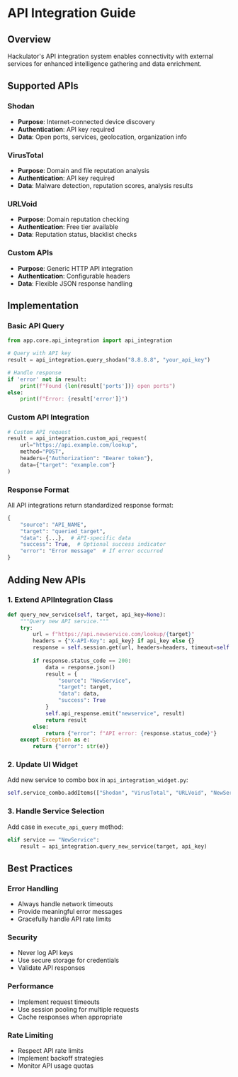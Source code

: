# API Integration Guide

## Overview

Hackulator's API integration system enables connectivity with external services for enhanced intelligence gathering and data enrichment.

## Supported APIs

### Shodan
- **Purpose**: Internet-connected device discovery
- **Authentication**: API key required
- **Data**: Open ports, services, geolocation, organization info

### VirusTotal
- **Purpose**: Domain and file reputation analysis
- **Authentication**: API key required
- **Data**: Malware detection, reputation scores, analysis results

### URLVoid
- **Purpose**: Domain reputation checking
- **Authentication**: Free tier available
- **Data**: Reputation status, blacklist checks

### Custom APIs
- **Purpose**: Generic HTTP API integration
- **Authentication**: Configurable headers
- **Data**: Flexible JSON response handling

## Implementation

### Basic API Query
```python
from app.core.api_integration import api_integration

# Query with API key
result = api_integration.query_shodan("8.8.8.8", "your_api_key")

# Handle response
if 'error' not in result:
    print(f"Found {len(result['ports'])} open ports")
else:
    print(f"Error: {result['error']}")
```

### Custom API Integration
```python
# Custom API request
result = api_integration.custom_api_request(
    url="https://api.example.com/lookup",
    method="POST",
    headers={"Authorization": "Bearer token"},
    data={"target": "example.com"}
)
```

### Response Format
All API integrations return standardized response format:
```python
{
    "source": "API_NAME",
    "target": "queried_target",
    "data": {...},  # API-specific data
    "success": True,  # Optional success indicator
    "error": "Error message"  # If error occurred
}
```

## Adding New APIs

### 1. Extend APIIntegration Class
```python
def query_new_service(self, target, api_key=None):
    """Query new API service."""
    try:
        url = f"https://api.newservice.com/lookup/{target}"
        headers = {"X-API-Key": api_key} if api_key else {}
        response = self.session.get(url, headers=headers, timeout=self.timeout)
        
        if response.status_code == 200:
            data = response.json()
            result = {
                "source": "NewService",
                "target": target,
                "data": data,
                "success": True
            }
            self.api_response.emit("newservice", result)
            return result
        else:
            return {"error": f"API error: {response.status_code}"}
    except Exception as e:
        return {"error": str(e)}
```

### 2. Update UI Widget
Add new service to combo box in `api_integration_widget.py`:
```python
self.service_combo.addItems(["Shodan", "VirusTotal", "URLVoid", "NewService", "Custom API"])
```

### 3. Handle Service Selection
Add case in `execute_api_query` method:
```python
elif service == "NewService":
    result = api_integration.query_new_service(target, api_key)
```

## Best Practices

### Error Handling
- Always handle network timeouts
- Provide meaningful error messages
- Gracefully handle API rate limits

### Security
- Never log API keys
- Use secure storage for credentials
- Validate API responses

### Performance
- Implement request timeouts
- Use session pooling for multiple requests
- Cache responses when appropriate

### Rate Limiting
- Respect API rate limits
- Implement backoff strategies
- Monitor API usage quotas